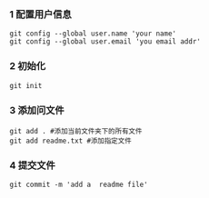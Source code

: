 ### 1 配置用户信息

```shell
git config --global user.name 'your name'
git config --global user.email 'you email addr'
```

### 2 初始化

```shell
git init
```

### 3 添加问文件

```shell
git add . #添加当前文件夹下的所有文件
git add readme.txt #添加指定文件
```

### 4 提交文件

```shell
git commit -m 'add a  readme file'
```



